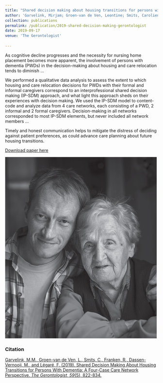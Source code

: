 ```yaml
---
title: "Shared decision making about housing transitions for persons with dementia: A four-case care network perspective"
author: 'Garvelink, Mirjam; Groen-van de Ven, Leontine; Smits, Carolien; Franken, Rob; Dassen-Vernooij, Myrra; Légaré, France'
collection: publications
permalink: /publication/2019-shared-decision-making-gerontologist
date: 2019-09-17
venue: 'The Gerontologist'

---
```


As cognitive decline progresses and the necessity for nursing home placement becomes more apparent, the involvement of persons with dementia (PWDs) in the decision-making about housing and care relocation tends to diminish ...

We performed a qualitative data analysis to assess the extent to which housing and care relocation decisions for PWDs with their formal and informal caregivers correspond to an interprofessional shared decision making (IP-SDM) approach, and what light this approach sheds on their experiences with decision making. We used the IP-SDM model to content-code and analyze data from 4 care networks, each consisting of a PWD, 2 informal and 2 formal caregivers. Decision-making in all networks corresponded to most IP-SDM elements, but never included all network members … 

Timely and honest communication helps to mitigate the distress of deciding against patient preferences, as could advance care planning about future housing transitions.

[Download paper here](http://robfranken.github.io/files/gny073.pdf)

![Gerontologist](/images/coverfig.jpeg)

### Citation

[Garvelink, M.M., Groen-van de Ven, L., Smits, C., Franken, R., Dassen-Vernooij, M., and Légaré, F. (2019). Shared Decision Making About Housing Transitions for Persons With Dementia: A Four-Case Care Network Perspective. *The Gerontologist*, *59*(5), 822-834.](https://academic.oup.com/gerontologist/article/59/5/822/5051641)